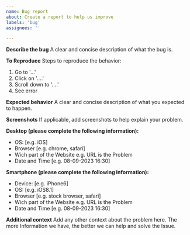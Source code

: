 ```yaml
---
name: Bug report
about: Create a report to help us improve
labels: 'bug'
assignees: ''

---
```


**Describe the bug**
A clear and concise description of what the bug is.

**To Reproduce**
Steps to reproduce the behavior:
1. Go to '...'
2. Click on '....'
3. Scroll down to '....'
4. See error

**Expected behavior**
A clear and concise description of what you expected to happen.

**Screenshots**
If applicable, add screenshots to help explain your problem.

**Desktop (please complete the following information):**
 - OS: [e.g. iOS]
 - Browser [e.g. chrome, safari]
 - Wich part of the Website e.g. URL is the Problem
 - Date and Time [e.g. 08-09-2023 16:30]

**Smartphone (please complete the following information):**
 - Device: [e.g. iPhone6]
 - OS: [e.g. iOS8.1]
 - Browser [e.g. stock browser, safari]
 - Wich part of the Website e.g. URL is the Problem
 - Date and Time [e.g. 08-09-2023 16:30]

**Additional context**
Add any other context about the problem here.
The more Information we have, the better we can help and solve the Issue.
